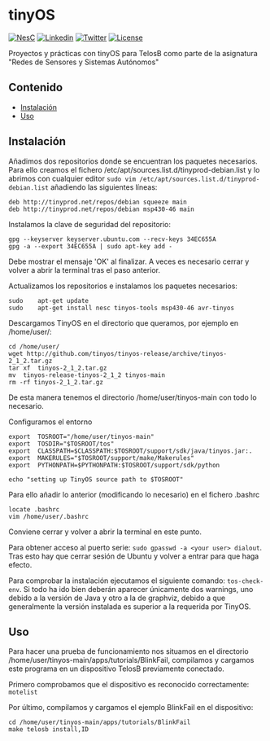 # tinyOS
[![NesC](https://img.shields.io/badge/NesC-1.3.5-red.svg)](http://nescc.sourceforge.net/)
[![Linkedin](https://img.shields.io/badge/LinkedIn-Carlos-blue.svg)](https://es.linkedin.com/in/carlosrodriguezhernandez)
[![Twitter](https://img.shields.io/badge/Twitter-carrodher-blue.svg)](https://twitter.com/carrodher)
[![License](https://img.shields.io/badge/License-BY/NC-yellow.svg)](https://github.com/carrodher/tinyOS/blob/master/LICENSE.md)

Proyectos y prácticas con tinyOS para TelosB como parte de la asignatura "Redes de Sensores y Sistemas Autónomos"

## Contenido
* [Instalación](#instalación)
* [Uso](#uso)

## Instalación
Añadimos dos repositorios donde se encuentran los paquetes necesarios. Para ello creamos el fichero /etc/apt/sources.list.d/tinyprod-debian.list y lo abrimos con cualquier editor `sudo vim /etc/apt/sources.list.d/tinyprod-debian.list` añadiendo las siguientes líneas:

```
deb	http://tinyprod.net/repos/debian squeeze main
deb	http://tinyprod.net/repos/debian msp430-46 main
```

Instalamos la clave de seguridad del repositorio:

```
gpg --keyserver keyserver.ubuntu.com --recv-keys 34EC655A
gpg -a --export 34EC655A | sudo apt-key add -
```
Debe mostrar el mensaje 'OK' al finalizar. A veces es necesario cerrar y volver a abrir la terminal tras el paso anterior.

Actualizamos los repositorios e instalamos los paquetes necesarios:
```
sudo	apt-get	update
sudo	apt-get	install nesc tinyos-tools msp430-46 avr-tinyos
```

Descargamos TinyOS en el directorio que queramos, por ejemplo en /home/user/:
```
cd /home/user/
wget http://github.com/tinyos/tinyos-release/archive/tinyos-2_1_2.tar.gz
tar	xf	tinyos-2_1_2.tar.gz
mv	tinyos-release-tinyos-2_1_2	tinyos-main
rm -rf tinyos-2_1_2.tar.gz
```
De esta manera tenemos el directorio /home/user/tinyos-main con todo lo necesario.

Configuramos el entorno
```
export	TOSROOT="/home/user/tinyos-main"
export	TOSDIR="$TOSROOT/tos"
export  CLASSPATH=$CLASSPATH:$TOSROOT/support/sdk/java/tinyos.jar:.
export	MAKERULES="$TOSROOT/support/make/Makerules"
export	PYTHONPATH=$PYTHONPATH:$TOSROOT/support/sdk/python

echo "setting up TinyOS source path to $TOSROOT"
```

Para ello añadir lo anterior (modificando lo necesario) en el fichero .bashrc
```
locate .bashrc
vim /home/user/.bashrc
```

Conviene cerrar y volver a abrir la terminal en este punto.

Para obtener acceso al puerto serie: `sudo gpasswd -a <your user> dialout`. Tras esto hay que cerrar sesión de Ubuntu y volver a entrar para que haga efecto.

Para comprobar la instalación ejecutamos el siguiente comando: `tos-check-env`. Si todo ha ido bien deberán aparecer únicamente dos warnings, uno debido a la versión de Java y otro a la de graphviz, debido a que generalmente la versión instalada es superior a la requerida por TinyOS.

## Uso
Para hacer una prueba de funcionamiento nos situamos en el directorio /home/user/tinyos-main/apps/tutorials/BlinkFail, compilamos y cargamos este programa en un dispositivo TelosB previamente conectado.

Primero comprobamos que el dispositivo es reconocido correctamente: `motelist`

Por último, compilamos y cargamos el ejemplo BlinkFail en el dispositivo:
```
cd /home/user/tinyos-main/apps/tutorials/BlinkFail
make telosb install,ID
```
